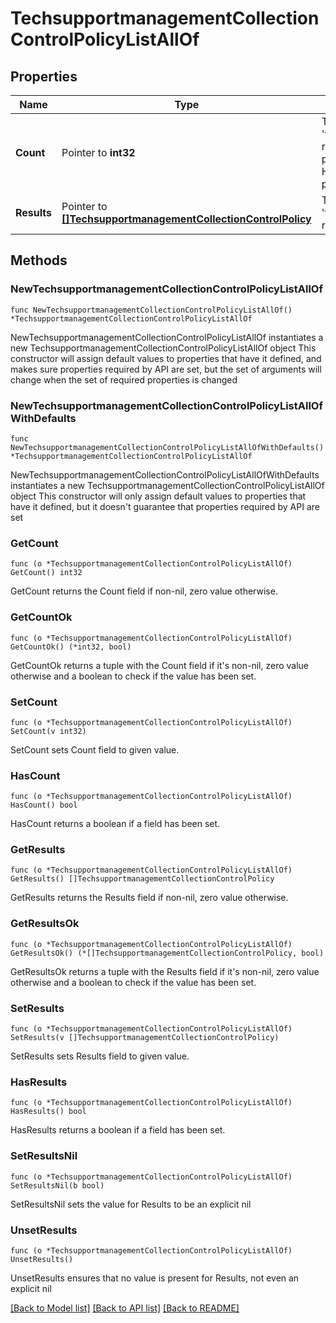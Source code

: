 # TechsupportmanagementCollectionControlPolicyListAllOf

## Properties

Name | Type | Description | Notes
------------ | ------------- | ------------- | -------------
**Count** | Pointer to **int32** | The total number of &#39;techsupportmanagement.CollectionControlPolicy&#39; resources matching the request, accross all pages. The &#39;Count&#39; attribute is included when the HTTP GET request includes the &#39;$inlinecount&#39; parameter. | [optional] 
**Results** | Pointer to [**[]TechsupportmanagementCollectionControlPolicy**](techsupportmanagement.CollectionControlPolicy.md) | The array of &#39;techsupportmanagement.CollectionControlPolicy&#39; resources matching the request. | [optional] 

## Methods

### NewTechsupportmanagementCollectionControlPolicyListAllOf

`func NewTechsupportmanagementCollectionControlPolicyListAllOf() *TechsupportmanagementCollectionControlPolicyListAllOf`

NewTechsupportmanagementCollectionControlPolicyListAllOf instantiates a new TechsupportmanagementCollectionControlPolicyListAllOf object
This constructor will assign default values to properties that have it defined,
and makes sure properties required by API are set, but the set of arguments
will change when the set of required properties is changed

### NewTechsupportmanagementCollectionControlPolicyListAllOfWithDefaults

`func NewTechsupportmanagementCollectionControlPolicyListAllOfWithDefaults() *TechsupportmanagementCollectionControlPolicyListAllOf`

NewTechsupportmanagementCollectionControlPolicyListAllOfWithDefaults instantiates a new TechsupportmanagementCollectionControlPolicyListAllOf object
This constructor will only assign default values to properties that have it defined,
but it doesn't guarantee that properties required by API are set

### GetCount

`func (o *TechsupportmanagementCollectionControlPolicyListAllOf) GetCount() int32`

GetCount returns the Count field if non-nil, zero value otherwise.

### GetCountOk

`func (o *TechsupportmanagementCollectionControlPolicyListAllOf) GetCountOk() (*int32, bool)`

GetCountOk returns a tuple with the Count field if it's non-nil, zero value otherwise
and a boolean to check if the value has been set.

### SetCount

`func (o *TechsupportmanagementCollectionControlPolicyListAllOf) SetCount(v int32)`

SetCount sets Count field to given value.

### HasCount

`func (o *TechsupportmanagementCollectionControlPolicyListAllOf) HasCount() bool`

HasCount returns a boolean if a field has been set.

### GetResults

`func (o *TechsupportmanagementCollectionControlPolicyListAllOf) GetResults() []TechsupportmanagementCollectionControlPolicy`

GetResults returns the Results field if non-nil, zero value otherwise.

### GetResultsOk

`func (o *TechsupportmanagementCollectionControlPolicyListAllOf) GetResultsOk() (*[]TechsupportmanagementCollectionControlPolicy, bool)`

GetResultsOk returns a tuple with the Results field if it's non-nil, zero value otherwise
and a boolean to check if the value has been set.

### SetResults

`func (o *TechsupportmanagementCollectionControlPolicyListAllOf) SetResults(v []TechsupportmanagementCollectionControlPolicy)`

SetResults sets Results field to given value.

### HasResults

`func (o *TechsupportmanagementCollectionControlPolicyListAllOf) HasResults() bool`

HasResults returns a boolean if a field has been set.

### SetResultsNil

`func (o *TechsupportmanagementCollectionControlPolicyListAllOf) SetResultsNil(b bool)`

 SetResultsNil sets the value for Results to be an explicit nil

### UnsetResults
`func (o *TechsupportmanagementCollectionControlPolicyListAllOf) UnsetResults()`

UnsetResults ensures that no value is present for Results, not even an explicit nil

[[Back to Model list]](../README.md#documentation-for-models) [[Back to API list]](../README.md#documentation-for-api-endpoints) [[Back to README]](../README.md)


